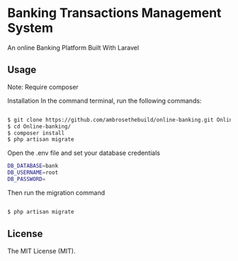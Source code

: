 # Banking Transactions Management System

An online Banking Platform Built With Laravel


## Usage

Note: Require composer

Installation
In the command terminal, run the following commands:

``` bash

$ git clone https://github.com/ambrosethebuild/online-banking.git Online-banking
$ cd Online-banking/
$ composer install
$ php artisan migrate

```

Open the .env file and set your database credentials

``` bash
DB_DATABASE=bank
DB_USERNAME=root
DB_PASSWORD=

```
Then run the migration command

``` bash

$ php artisan migrate

```

## License

The MIT License (MIT).

